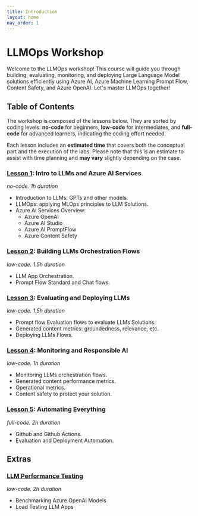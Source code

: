 ```yaml
---
title: Introduction
layout: home
nav_order: 1
---
```

# LLMOps Workshop

Welcome to the LLMOps workshop! This course will guide you through building, evaluating, monitoring, and deploying Large Language Model solutions efficiently using Azure AI, Azure Machine Learning Prompt Flow, Content Safety, and Azure OpenAI. Let's master LLMOps together!

## Table of Contents

The workshop is composed of the lessons below. They are sorted by coding levels: **no-code** for beginners, **low-code** for intermediates, and **full-code** for advanced learners, indicating the coding effort needed. 

Each lesson includes an **estimated time** that covers both the conceptual part and the execution of the labs. Please note that this is an estimate to assist with time planning and **may vary** slightly depending on the case.

### [Lesson 1](labs/lesson_01/lab01.md): Intro to LLMs and Azure AI Services
*no-code. 1h duration* 
 - Introduction to LLMs: GPTs and other models. 
 - LLMOps: applying MLOps principles to LLM Solutions. 
 - Azure AI Services Overview: 
   - Azure OpenAI  
   - Azure AI Studio 
   - Azure AI PromptFlow 
   - Azure Content Safety 

### [Lesson 2](labs/lesson_02/lab02.md): Building LLMs Orchestration Flows
*low-code. 1.5h duration* 
 - LLM App Orchestration. 
 - Prompt Flow Standard and Chat flows.

### [Lesson 3](labs/lesson_03/lab03.md): Evaluating and Deploying LLMs
*low-code. 1.5h duration*
 - Prompt flow Evaluation flows to evaluate LLMs Solutions. 
 - Generated content metrics: groundedness, relevance, etc. 
 - Deploying LLMs Flows. 

### [Lesson 4](labs/lesson_04/lab04.md): Monitoring and Responsible AI
*low-code. 1h duration*
 - Monitoring LLMs orchestration flows. 
 - Generated content performance metrics. 
 - Operational metrics.
- Content safety to protect your solution. 

### [Lesson 5](labs/lesson_05/lab05.md): Automating Everything
 *full-code. 2h duration* 
 - Github and Github Actions. 
 - Evaluation and Deployment Automation.
 
## Extras

### [LLM Performance Testing](labs/performance/README.md)
*low-code. 2h duration*
 - Benchmarking Azure OpenAI Models
 - Load Testing LLM Apps